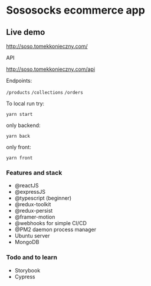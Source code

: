 # Sososocks ecommerce app

## Live demo

http://soso.tomekkonieczny.com/

API

http://soso.tomekkonieczny.com/api

Endpoints:

`/products` `/collections` `/orders`



To local run try:

`yarn start`

only backend:

`yarn back`

only front:

`yarn front`


### Features and stack

- @reactJS
- @expressJS
- @typescript (beginner)
- @redux-toolkit
- @redux-persist  
- @framer-motion
- @webhooks for simple CI/CD
- @PM2 daemon process manager 
- Ubuntu server
- MongoDB

### Todo and to learn

- Storybook
- Cypress
